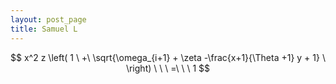 ```yaml
---
layout: post_page
title: Samuel L
---
```

<script src="http://cdn.mathjax.org/mathjax/latest/MathJax.js?config=TeX-AMS-MML_HTMLorMML">
</script>
$$ x^2 
z \left( 1 \ +\ \sqrt{\omega_{i+1} + \zeta -\frac{x+1}{\Theta +1} y + 1} 
\ \right)
\ \ \ =\ \ \ 1
$$
